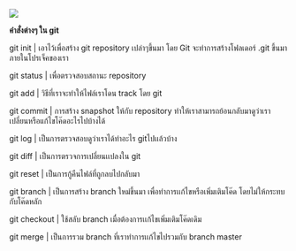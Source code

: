 
<a href="url"><img src="https://dwa5x7aod66zk.cloudfront.net/assets/pack/logo-github-fe55a081ff239877f791f5882f9c3cddc371653c88d9b06f504ea10f453996ed.jpg"></a>  


<b> คําสั่งต่างๆ ใน git </b>
	 
  git init | เอาไว้เพื่อสร้าง git repository เปล่าๆขึ้นมา โดย Git จะทำการสร้างโฟลเดอร์  .git ขึ้นมาภายในโปรเจ็คของเรา
  
  git status | เพื่อตรวจสอบสถานะ repository
  
  git add | วิธีที่เราจะทำให้ไฟล์เราโดน track โดย git
  
  git commit | การสร้าง snapshot ให้กับ repository ทำให้เราสามารถย้อนกลับมาดูว่าเราเปลี่ยนหรือแก้ไขโค๊ดอะไรไปบ้างได้
  
  git log | เป็นการตรวจสอบดูว่าเราได้ทำอะไร gitไปเเล้วบ้าง
  
  git diff | เป็นการตรวจการเปลี่ยนเเปลงใน git 
  
  git reset | เป็นการกู้คืนไฟล์ที่ถูกลบไปกลับมา
  
  git branch | เป็นการสร้าง branch ใหม่ขึ้นมา เพื่อทำการเเก้ไขหรือเพิ่มเติมโค๊ด โดยไม่ให้กระทบกับโค๊ดหลัก
  
  git checkout | ใช้สลับ branch เมื่อต้องการเเก้ไขเพิ่มเติมโค๊ดเดิม
  
  git merge | เป็นการรวม branch ที่เราทำการเเก้ไขไปรวมกับ branch master 
  